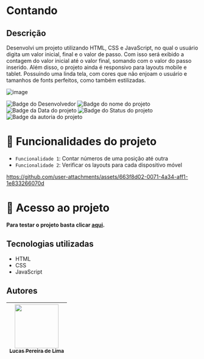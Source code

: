 # Contando

## Descrição
Desenvolvi um projeto utilizando HTML, CSS e JavaScript, no qual o usuário digita um valor inicial, final e o valor de passo. Com isso será exibido a contagem do valor inicial até o valor final, somando com o valor do passo inserido. Além disso, o projeto ainda é responsivo para layouts mobile e tablet. Possuindo uma linda tela, com cores que não enjoam o usuário e tamanhos de fonts perfeitos, como também estilizadas.

![image](https://github.com/user-attachments/assets/b4ae0c0f-bbf1-4651-b278-09d41b5d1201)

![Badge do Desenvolvedor](https://img.shields.io/badge/Desenvolvedor-LucasDevRJ-%23000000)
![Badge do nome do projeto](https://img.shields.io/badge/Projeto-Contando-%23000000)
![Badge da Data do projeto](https://img.shields.io/badge/Data-07/2024-%23000000)
![Badge do Status do projeto](https://img.shields.io/badge/Status-Finalizado-%23000000)
![Badge da autoria do projeto](https://img.shields.io/badge/Autoral-Sim-%23000000)

# :hammer: Funcionalidades do projeto

- `Funcionalidade 1`: Contar números de uma posição até outra
- `Funcionalidade 2`: Verificar os layouts para cada dispositivo móvel

https://github.com/user-attachments/assets/663f8d02-0071-4a34-aff1-1e833266070d

# 📁 Acesso ao projeto

**Para testar o projeto basta clicar <a href="https://contando-steel.vercel.app/">aqui</a>.**

## Tecnologias utilizadas

- HTML
- CSS
- JavaScript

## Autores

| [<img src="https://avatars.githubusercontent.com/u/95040236?v=4" width=115><br><sub>Lucas Pereira de Lima</sub>](https://github.com/LucasDevRJ)
| :---: |

